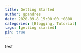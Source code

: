 ```yaml
---
title: Getting Started
author: gpandres
date: 2020-09-8 15:00:00 +0800
categories: [Blogging, Tutorial]
tags: [getting started]
pin: true
---
```


test
